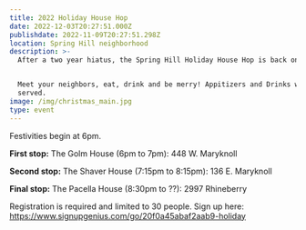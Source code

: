 ```yaml
---
title: 2022 Holiday House Hop
date: 2022-12-03T20:27:51.000Z
publishdate: 2022-11-09T20:27:51.298Z
location: Spring Hill neighborhood
description: >-
  After a two year hiatus, the Spring Hill Holiday House Hop is back on!


  Meet your neighbors, eat, drink and be merry! Appitizers and Drinks will be
  served.
image: /img/christmas_main.jpg
type: event
---
```

Festivities begin at 6pm.

**First stop:** The Golm House (6pm to 7pm): 448 W. Maryknoll

**Second stop:** The Shaver House (7:15pm to 8:15pm): 136 E. Maryknoll

**Final stop:** The Pacella House (8:30pm to ??): 2997 Rhineberry

Registration is required and limited to 30 people. Sign up here: [https://www.signupgenius.com/go/20f0a45abaf2aab9-holiday ](https://www.signupgenius.com/go/20f0a45abaf2aab9-holiday)
